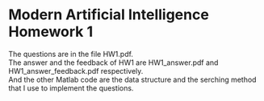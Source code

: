 # Modern Artificial Intelligence Homework 1
The questions are in the file HW1.pdf.  
The answer and the feedback of HW1 are HW1_answer.pdf and HW1_answer_feedback.pdf respectively.  
And the other Matlab code are the data structure and the serching method that I use to implement the questions.
